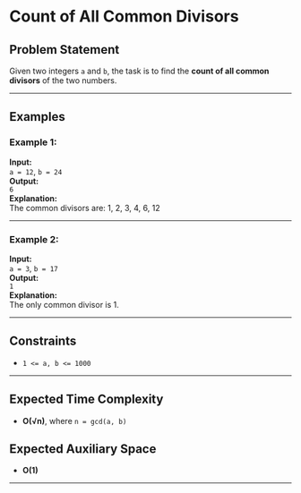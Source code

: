 # Count of All Common Divisors

## Problem Statement

Given two integers `a` and `b`, the task is to find the **count of all common divisors** of the two numbers.

---

## Examples

### Example 1:
**Input:**  
`a = 12`, `b = 24`  
**Output:**  
`6`  
**Explanation:**  
The common divisors are: 1, 2, 3, 4, 6, 12

---

### Example 2:
**Input:**  
`a = 3`, `b = 17`  
**Output:**  
`1`  
**Explanation:**  
The only common divisor is 1.

---

## Constraints

- `1 <= a, b <= 1000`

---

## Expected Time Complexity

- **O(√n)**, where `n = gcd(a, b)`

## Expected Auxiliary Space

- **O(1)**

---
